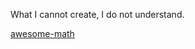 What I cannot create, I do not understand.

[awesome-math](https://github.com/rossant/awesome-math)
